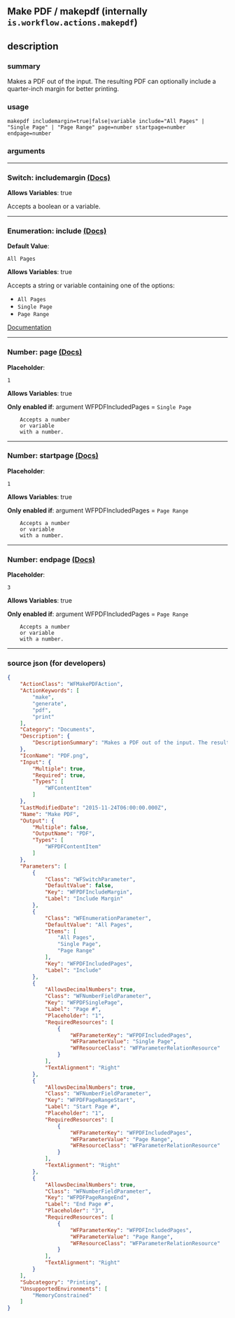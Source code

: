 
## Make PDF / makepdf (internally `is.workflow.actions.makepdf`)


## description

### summary

Makes a PDF out of the input. The resulting PDF can optionally include a quarter-inch margin for better printing.


### usage
```
makepdf includemargin=true|false|variable include="All Pages" | "Single Page" | "Page Range" page=number startpage=number endpage=number
```

### arguments

---

### Switch: includemargin [(Docs)](https://pfgithub.github.io/shortcutslang/gettingstarted#switch-or-expanding-or-boolean-fields)
**Allows Variables**: true



Accepts a boolean
or a variable.

---

### Enumeration: include [(Docs)](https://pfgithub.github.io/shortcutslang/gettingstarted#enum-select-field)
**Default Value**:
```
All Pages
```
**Allows Variables**: true



Accepts a string 
or variable
containing one of the options:

- `All Pages`
- `Single Page`
- `Page Range`

[Documentation](https://pfgithub.github.io/shortcutslang/gettingstarted#enum-select-field)

---

### Number: page [(Docs)](https://pfgithub.github.io/shortcutslang/gettingstarted#number-field)
**Placeholder**:
```
1
```
**Allows Variables**: true

**Only enabled if**: argument WFPDFIncludedPages = `Single Page`

		Accepts a number 
		or variable
		with a number.

---

### Number: startpage [(Docs)](https://pfgithub.github.io/shortcutslang/gettingstarted#number-field)
**Placeholder**:
```
1
```
**Allows Variables**: true

**Only enabled if**: argument WFPDFIncludedPages = `Page Range`

		Accepts a number 
		or variable
		with a number.

---

### Number: endpage [(Docs)](https://pfgithub.github.io/shortcutslang/gettingstarted#number-field)
**Placeholder**:
```
3
```
**Allows Variables**: true

**Only enabled if**: argument WFPDFIncludedPages = `Page Range`

		Accepts a number 
		or variable
		with a number.

---

### source json (for developers)

```json
{
	"ActionClass": "WFMakePDFAction",
	"ActionKeywords": [
		"make",
		"generate",
		"pdf",
		"print"
	],
	"Category": "Documents",
	"Description": {
		"DescriptionSummary": "Makes a PDF out of the input. The resulting PDF can optionally include a quarter-inch margin for better printing."
	},
	"IconName": "PDF.png",
	"Input": {
		"Multiple": true,
		"Required": true,
		"Types": [
			"WFContentItem"
		]
	},
	"LastModifiedDate": "2015-11-24T06:00:00.000Z",
	"Name": "Make PDF",
	"Output": {
		"Multiple": false,
		"OutputName": "PDF",
		"Types": [
			"WFPDFContentItem"
		]
	},
	"Parameters": [
		{
			"Class": "WFSwitchParameter",
			"DefaultValue": false,
			"Key": "WFPDFIncludeMargin",
			"Label": "Include Margin"
		},
		{
			"Class": "WFEnumerationParameter",
			"DefaultValue": "All Pages",
			"Items": [
				"All Pages",
				"Single Page",
				"Page Range"
			],
			"Key": "WFPDFIncludedPages",
			"Label": "Include"
		},
		{
			"AllowsDecimalNumbers": true,
			"Class": "WFNumberFieldParameter",
			"Key": "WFPDFSinglePage",
			"Label": "Page #",
			"Placeholder": "1",
			"RequiredResources": [
				{
					"WFParameterKey": "WFPDFIncludedPages",
					"WFParameterValue": "Single Page",
					"WFResourceClass": "WFParameterRelationResource"
				}
			],
			"TextAlignment": "Right"
		},
		{
			"AllowsDecimalNumbers": true,
			"Class": "WFNumberFieldParameter",
			"Key": "WFPDFPageRangeStart",
			"Label": "Start Page #",
			"Placeholder": "1",
			"RequiredResources": [
				{
					"WFParameterKey": "WFPDFIncludedPages",
					"WFParameterValue": "Page Range",
					"WFResourceClass": "WFParameterRelationResource"
				}
			],
			"TextAlignment": "Right"
		},
		{
			"AllowsDecimalNumbers": true,
			"Class": "WFNumberFieldParameter",
			"Key": "WFPDFPageRangeEnd",
			"Label": "End Page #",
			"Placeholder": "3",
			"RequiredResources": [
				{
					"WFParameterKey": "WFPDFIncludedPages",
					"WFParameterValue": "Page Range",
					"WFResourceClass": "WFParameterRelationResource"
				}
			],
			"TextAlignment": "Right"
		}
	],
	"Subcategory": "Printing",
	"UnsupportedEnvironments": [
		"MemoryConstrained"
	]
}
```
